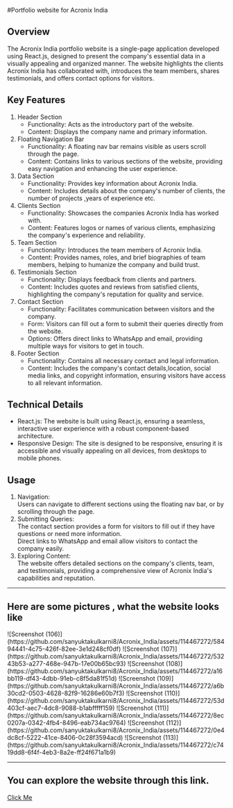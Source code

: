 #Portfolio website for Acronix India 

<h2>Overview</h2>
<p>The Acronix India portfolio website is a single-page application developed using React.js, designed to present the company's essential data in a visually appealing and organized manner. The website highlights the clients Acronix India has collaborated with, introduces the team members, shares testimonials, and offers contact options for visitors.</p>

<h2>Key Features</h2>
<ol>
<li>  
Header Section
<ul>
<li> Functionality: Acts as the introductory part of the website.</li> 
<li> Content: Displays the company name and primary information.</li> 
</ul>
</li>

<li>
Floating Navigation Bar
  <ul>
<li>Functionality: A floating nav bar remains visible as users scroll through the page.</li>
<li>Content: Contains links to various sections of the website, providing easy navigation and enhancing the user experience.</li>
  </ul>
</li>

<li>
Data Section
  <ul>
<li>Functionality: Provides key information about Acronix India.</li>
<li>Content: Includes details about the company's number of clients, the number of projects ,years of experience etc.</li>
  </ul>
  </li>

<li>
Clients Section
  <ul>
<li>Functionality: Showcases the companies Acronix India has worked with.</li>
<li>Content: Features logos or names of various clients, emphasizing the company's experience and reliability.</li>
  </ul>
</li>

<li>
Team Section
  <ul>
<li>Functionality: Introduces the team members of Acronix India.</li>
<li>Content: Provides names, roles, and brief biographies of team members, helping to humanize the company and build trust.</li>
  </ul>
  </li>

<li>
Testimonials Section
  <ul>
<li>Functionality: Displays feedback from clients and partners.</li>
<li>Content: Includes quotes and reviews from satisfied clients, highlighting the company's reputation for quality and service.</li>
  </ul>
  </li>

 <li> 
Contact Section
   <ul>
<li>Functionality: Facilitates communication between visitors and the company.</li>
<li>Form: Visitors can fill out a form to submit their queries directly from the website.</li>
<li>Options: Offers direct links to WhatsApp and email, providing multiple ways for visitors to get in touch.</li>
   </ul>
</li>

<li>
Footer Section
  <ul>
<li>Functionality: Contains all necessary contact and legal information.</li>
<li>Content: Includes the company's contact details,location, social media links, and copyright information, ensuring visitors have access to all relevant information.</li>
  </ul>
</li>
</ol>


<h2>Technical Details</h2>
<ul>
<li>React.js: The website is built using React.js, ensuring a seamless, interactive user experience with a robust component-based architecture.</li>
<li>Responsive Design: The site is designed to be responsive, ensuring it is accessible and visually appealing on all devices, from desktops to mobile phones.</li>
</ul>

<h2>Usage</h2>
<ol>
<li>
Navigation:<br>
Users can navigate to different sections using the floating nav bar, or by scrolling through the page.</li>

<li>
Submitting Queries:<br>
The contact section provides a form for visitors to fill out if they have questions or need more information.<br>
Direct links to WhatsApp and email allow visitors to contact the company easily.</li>

<li>
Exploring Content:<br>
The website offers detailed sections on the company's clients, team, and testimonials, providing a comprehensive view of Acronix India's capabilities and reputation.</li>
</ol>
<hr>



<h2>Here are some pictures , what the website looks like </h2>
![Screenshot (106)](https://github.com/sanyuktakulkarni8/Acronix_India/assets/114467272/58494441-4c75-426f-82ee-3e1d248cf0df)
![Screenshot (107)](https://github.com/sanyuktakulkarni8/Acronix_India/assets/114467272/53243b53-a277-468e-947b-17e00b65bc93)
![Screenshot (108)](https://github.com/sanyuktakulkarni8/Acronix_India/assets/114467272/a16bb119-df43-4dbb-91eb-c8f5da81f51d)
![Screenshot (109)](https://github.com/sanyuktakulkarni8/Acronix_India/assets/114467272/a6b30cd2-0503-4628-82f9-16286e60b7f3)
![Screenshot (110)](https://github.com/sanyuktakulkarni8/Acronix_India/assets/114467272/53d403cf-aec7-4dc8-9088-b1abfffff159)
![Screenshot (111)](https://github.com/sanyuktakulkarni8/Acronix_India/assets/114467272/8ec0207a-0342-4fb4-8496-eab734ac9764)
![Screenshot (112)](https://github.com/sanyuktakulkarni8/Acronix_India/assets/114467272/0e4dc8cf-5222-41ce-8406-0c28f3594acd)
![Screenshot (113)](https://github.com/sanyuktakulkarni8/Acronix_India/assets/114467272/c7419dd8-6f4f-4eb3-8a2e-ff24f671a1b9)

<hr>

<h2>You can explore the website through this link.</h2>
<a href="https://www.acronixindia.com/">Click Me</a>
